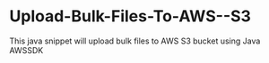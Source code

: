 # Upload-Bulk-Files-To-AWS--S3
This java snippet will upload bulk files to AWS S3 bucket using Java AWSSDK

